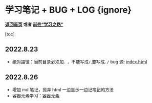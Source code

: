 # 学习笔记 + BUG + LOG {ignore}

**[返回首页](../index.html) 或者 [前往“学习之路”](../%E5%AD%A6%E4%B9%A0%E4%B9%8B%E8%B7%AF.html)**

[toc]

## 2022.8.23

- 绝对路径：当前目录必须加`.` ，不能写成`/`,要写成`./`
  bug 源: [index.html](https://github.com/Lkhsss/learnhtml.github.io/blob/fd87c1729ab5ab720185c62db03a2d74c6883649/index.html#bug-20220823-1)

## 2022.8.26

- 增加 md 笔记，抛弃 html 一边显示一边记笔记的方法
- 容器元素学习：[容器元素](./%E5%AE%B9%E5%99%A8%E5%85%83%E7%B4%A0.html)
